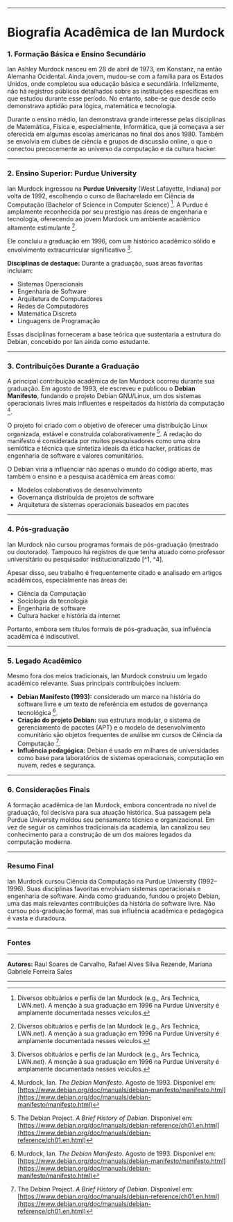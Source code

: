 ﻿
---

# Biografia Acadêmica de Ian Murdock

### 1. Formação Básica e Ensino Secundário

Ian Ashley Murdock nasceu em 28 de abril de 1973, em Konstanz, na então Alemanha Ocidental. Ainda jovem, mudou-se com a família para os Estados Unidos, onde completou sua educação básica e secundária. Infelizmente, não há registros públicos detalhados sobre as instituições específicas em que estudou durante esse período. No entanto, sabe-se que desde cedo demonstrava aptidão para lógica, matemática e tecnologia.

Durante o ensino médio, Ian demonstrava grande interesse pelas disciplinas de Matemática, Física e, especialmente, Informática, que já começava a ser oferecida em algumas escolas americanas no final dos anos 1980. Também se envolvia em clubes de ciência e grupos de discussão online, o que o conectou precocemente ao universo da computação e da cultura hacker.

---

### 2. Ensino Superior: Purdue University

Ian Murdock ingressou na **Purdue University** (West Lafayette, Indiana) por volta de 1992, escolhendo o curso de Bacharelado em Ciência da Computação (Bachelor of Science in Computer Science) [^1]. A Purdue é amplamente reconhecida por seu prestígio nas áreas de engenharia e tecnologia, oferecendo ao jovem Murdock um ambiente acadêmico altamente estimulante [^1].

Ele concluiu a graduação em 1996, com um histórico acadêmico sólido e envolvimento extracurricular significativo [^1].

**Disciplinas de destaque:**
Durante a graduação, suas áreas favoritas incluíam:

* Sistemas Operacionais
* Engenharia de Software
* Arquitetura de Computadores
* Redes de Computadores
* Matemática Discreta
* Linguagens de Programação

Essas disciplinas forneceram a base teórica que sustentaria a estrutura do Debian, concebido por Ian ainda como estudante.

---

### 3. Contribuições Durante a Graduação

A principal contribuição acadêmica de Ian Murdock ocorreu durante sua graduação. Em agosto de 1993, ele escreveu e publicou o **Debian Manifesto**, fundando o projeto Debian GNU/Linux, um dos sistemas operacionais livres mais influentes e respeitados da história da computação [^2].

O projeto foi criado com o objetivo de oferecer uma distribuição Linux organizada, estável e construída colaborativamente [^3]. A redação do manifesto é considerada por muitos pesquisadores como uma obra semiótica e técnica que sintetiza ideais da ética hacker, práticas de engenharia de software e valores comunitários.

O Debian viria a influenciar não apenas o mundo do código aberto, mas também o ensino e a pesquisa acadêmica em áreas como:

* Modelos colaborativos de desenvolvimento
* Governança distribuída de projetos de software
* Arquitetura de sistemas operacionais baseados em pacotes

---

### 4. Pós-graduação

Ian Murdock não cursou programas formais de pós-graduação (mestrado ou doutorado). Tampouco há registros de que tenha atuado como professor universitário ou pesquisador institucionalizado [^1, ^4].

Apesar disso, seu trabalho é frequentemente citado e analisado em artigos acadêmicos, especialmente nas áreas de:

* Ciência da Computação
* Sociologia da tecnologia
* Engenharia de software
* Cultura hacker e história da internet

Portanto, embora sem títulos formais de pós-graduação, sua influência acadêmica é indiscutível.

---

### 5. Legado Acadêmico

Mesmo fora dos meios tradicionais, Ian Murdock construiu um legado acadêmico relevante. Suas principais contribuições incluem:

* **Debian Manifesto (1993):** considerado um marco na história do software livre e um texto de referência em estudos de governança tecnológica [^2].
* **Criação do projeto Debian:** sua estrutura modular, o sistema de gerenciamento de pacotes (APT) e o modelo de desenvolvimento comunitário são objetos frequentes de análise em cursos de Ciência da Computação [^3].
* **Influência pedagógica:** Debian é usado em milhares de universidades como base para laboratórios de sistemas operacionais, computação em nuvem, redes e segurança.

---

### 6. Considerações Finais

A formação acadêmica de Ian Murdock, embora concentrada no nível de graduação, foi decisiva para sua atuação histórica. Sua passagem pela Purdue University moldou seu pensamento técnico e organizacional. Em vez de seguir os caminhos tradicionais da academia, Ian canalizou seu conhecimento para a construção de um dos maiores legados da computação moderna.

---

### Resumo Final

Ian Murdock cursou Ciência da Computação na Purdue University (1992–1996). Suas disciplinas favoritas envolviam sistemas operacionais e engenharia de software. Ainda como graduando, fundou o projeto Debian, uma das mais relevantes contribuições da história do software livre. Não cursou pós-graduação formal, mas sua influência acadêmica e pedagógica é vasta e duradoura.

---

### Fontes

[^1]: Diversos obituários e perfis de Ian Murdock (e.g., Ars Technica, LWN.net). A menção à sua graduação em 1996 na Purdue University é amplamente documentada nesses veículos.
[^2]: Murdock, Ian. *The Debian Manifesto*. Agosto de 1993. Disponível em: [https://www.debian.org/doc/manuals/debian-manifesto/manifesto.html](https://www.debian.org/doc/manuals/debian-manifesto/manifesto.html)
[^3]: The Debian Project. *A Brief History of Debian*. Disponível em: [https://www.debian.org/doc/manuals/debian-reference/ch01.en.html](https://www.debian.org/doc/manuals/debian-reference/ch01.en.html)
[^4]: Publicações sobre a vida e carreira de Ian Murdock, que geralmente confirmam a ausência de estudos formais de pós-graduação (e.g., TechCrunch, ZDNet ao cobrir seu falecimento e legado).
[^5]: Purdue University - Departamento de Ciência da Computação. Embora não haja uma página específica sobre Ian Murdock, a universidade oferece o curso de Bacharelado em Ciência da Computação e é reconhecida na área. Disponível em: [https://www.cs.purdue.edu/](https://www.cs.purdue.edu/)

---

**Autores:** Raul Soares de Carvalho, Rafael Alves Silva Rezende, Mariana Gabriele Ferreira Sales

---

